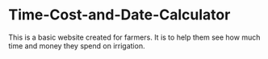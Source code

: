 # Time-Cost-and-Date-Calculator
This is a basic website created for farmers. It is to help them see how much time and money they spend on irrigation.
